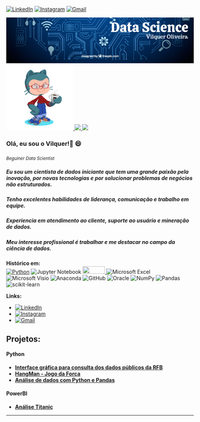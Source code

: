 



[![LinkedIn](https://img.shields.io/badge/linkedin-%230077B5.svg?logo=linkedin&logoColor=white)](https://bit.ly/3dvpXSP)
[![Instagram](https://img.shields.io/badge/@vilquer.ds-%23E4405F.svg?logo=Instagram&logoColor=white)](https://www.instagram.com/vilquer.ds/)
[![Gmail](https://img.shields.io/badge/Gmail-D14836?logo=gmail&logoColor=white)](mailto:vilquer.ds@gmail.com)
<div>
  <img align="center" src="banner.png" >
</div>

<div>
<a href="https://github.com/vilquer">
<img height="180em" src="https://github.com/vilquer/vilquer/blob/main/octocat-1661307135867.png">
<img height="150em" src="https://github-readme-stats.vercel.app/api/top-langs/?username=vilquer&layout=compact&langs_count=7&theme=dracula"/>
<img height="150em" src="https://github-readme-stats.vercel.app/api?username=vilquer&show_icons=true&theme=dracula&include_all_commits=true&count_private=true"/>
</a>
</div>

<div> 
  
### Olá, eu sou o Vilquer!👋 :smile:  
<sub>*Beguiner Data Scientist*</sub>
  
##### Eu sou um cientista de dados iniciante que tem uma grande paixão pela inovação, por novas tecnologias e por solucionar problemas de negócios não estruturados.  
##### Tenho excelentes habilidades de liderança, comunicação e trabalho em equipe.  
##### Experiencia em atendimento ao cliente, suporte ao usuário e mineração de dados.  
##### Meu interesse profissional é trabalhar e me destacar no campo da ciência de dados.  

</div>

**Histórico em:**  
[![Python](https://img.shields.io/badge/python-3670A0?logo=python&logoColor=ffdd54)](https://www.python.org/) 
![Jupyter Notebook](https://img.shields.io/badge/jupyter-%23FA0F00.svg?logo=jupyter&logoColor=white)
<a href="https://github.com/vilquer"> <img src="https://img.shields.io/badge/PowerBI-F2C811?style=for-the-badge&logo=Power%20BI&logoColor=white" width="60" height="20"> </a>
![Microsoft Excel](https://img.shields.io/badge/Microsoft_Excel-217346?logo=microsoft-excel&logoColor=white)
![Microsoft Visio ](https://img.shields.io/badge/Microsoft_Visio-3955A3?logo=microsoft-visio&logoColor=white)
![Anaconda](https://img.shields.io/badge/Anaconda-%2344A833.svg?logo=anaconda&logoColor=white)
![GitHub](https://img.shields.io/badge/github-%23121011.svg?logo=github&logoColor=white)
![Oracle](https://img.shields.io/badge/Oracle-F80000?logo=oracle&logoColor=white)
![NumPy](https://img.shields.io/badge/numpy-%23013243.svg?logo=numpy&logoColor=white)
![Pandas](https://img.shields.io/badge/pandas-%23150458.svg?logo=pandas&logoColor=white)
![scikit-learn](https://img.shields.io/badge/scikit--learn-%23F7931E.svg?logo=scikit-learn&logoColor=white)

**Links:**
* [![LinkedIn](https://img.shields.io/badge/linkedin-%230077B5.svg?logo=linkedin&logoColor=white)](https://bit.ly/3dvpXSP)
* [![Instagram](https://img.shields.io/badge/<handle>-%23E4405F.svg?logo=Instagram&logoColor=white)](https://www.instagram.com/vilquer.ds/)
* [![Gmail](https://img.shields.io/badge/Gmail-D14836?logo=gmail&logoColor=white)](mailto:vilquer.ds@gmail.com)



## Projetos:
#### Python
* [**Interface gráfica para consulta dos dados públicos da RFB**](https://bit.ly/2Y9mT8W)
* [**HangMan -  Jogo da Forca**](https://bit.ly/3gYcN3p)
* [**Análise de dados com Python e Pandas**](https://bit.ly/3l61N66)
#### PowerBI
* [**Análise Titanic**](https://bit.ly/2zRtlJ8)

---

